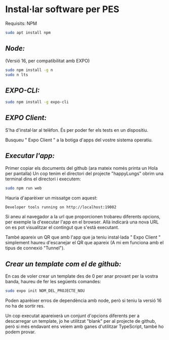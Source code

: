# **Instal·lar software per PES**

Requisits: NPM

```bash
sudo apt install npm
```

## _Node:_

(Versió 16, per compatibilitat amb EXPO)

```bash
sudo npm install -g n
sudo n lts
```

## _EXPO-CLI:_

```bash
sudo npm install -g expo-cli
```

## _EXPO Client:_

S'ha d'instal·lar al telèfon. És per poder fer els tests en un dispositiu.

Busqueu " Expo Client " a la botiga d'apps del vostre sistema operatiu.

## _Executar l'app:_

Primer copiar els documents del github (ara mateix només printa un Hola per pantalla)
Un cop tenim el directori del projecte "happyLungs" obrim una terminal dins el directori i executem:

```bash
sudo npm run web
```

Hauria d'aparèixer un missatge com aquest:

```bash
Developer tools running on http://localhost:19002
```

Si aneu al navegador a la url que proporcionen trobareu diferents opcions, per exemple la d'executar l'app en el browser. Allà indicarà una nova URL on es pot visualitzar el contingut que s'està executant.

També apareix un QR que amb l'app que ja teniu instal·lada " Expo Client " simplement haureu d'escanejar el QR que apareix (A mi em funciona amb el tipus de connexió "Tunnel").

## _Crear un template com el de github:_

En cas de voler crear un template des de 0 per anar provant per la vostra banda, haureu de fer les següents comandes:

```bash
sudo expo init NOM_DEL_PROJECTE_NOU
```

Poden aparèixer erros de dependència amb node, però si teniu la versió 16 no ha de sortir res.

Un cop executat apareixerà un conjunt d'opcions diferents per a descarregar un template, jo he utilitzat "blank" per al projecte de github, però si més endavant ens veiem amb ganes d'utilitzar TypeScript, també ho podem provar.
